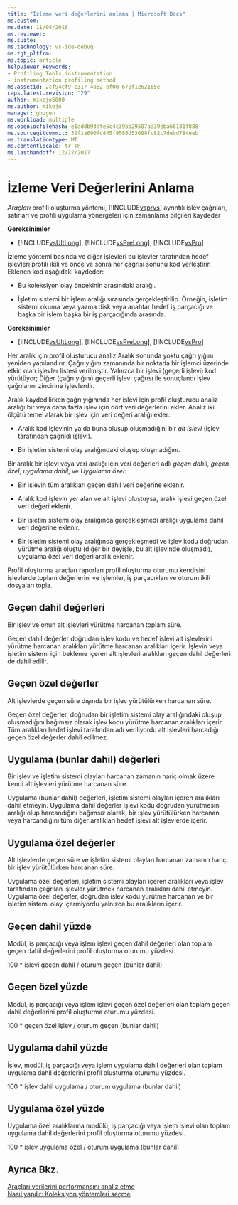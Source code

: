 ```yaml
---
title: "İzleme veri değerlerini anlama | Microsoft Docs"
ms.custom: 
ms.date: 11/04/2016
ms.reviewer: 
ms.suite: 
ms.technology: vs-ide-debug
ms.tgt_pltfrm: 
ms.topic: article
helpviewer_keywords:
- Profiling Tools,instrumentation
- instrumentation profiling method
ms.assetid: 2cf94cf9-c317-4a52-bf00-670f1262165e
caps.latest.revision: "29"
author: mikejo5000
ms.author: mikejo
manager: ghogen
ms.workload: multiple
ms.openlocfilehash: e1addb93dfe5c4c39bb29507aa39eba66131f888
ms.sourcegitcommit: 32f1a690fc445f9586d53698fc82c7debd784eeb
ms.translationtype: MT
ms.contentlocale: tr-TR
ms.lasthandoff: 12/22/2017
---
```

# <a name="understanding-instrumentation-data-values"></a>İzleme Veri Değerlerini Anlama
*Araçları* profili oluşturma yöntemi, [!INCLUDE[vsprvs](../code-quality/includes/vsprvs_md.md)] ayrıntılı işlev çağrıları, satırları ve profili uygulama yönergeleri için zamanlama bilgileri kaydeder  
  
 **Gereksinimler**  
  
-   [!INCLUDE[vsUltLong](../code-quality/includes/vsultlong_md.md)], [!INCLUDE[vsPreLong](../code-quality/includes/vsprelong_md.md)], [!INCLUDE[vsPro](../code-quality/includes/vspro_md.md)]  
  
 İzleme yöntemi başında ve diğer işlevleri bu işlevler tarafından hedef işlevleri profili ikili ve önce ve sonra her çağrısı sonunu kod yerleştirir. Eklenen kod aşağıdaki kaydeder:  
  
-   Bu koleksiyon olay öncekinin arasındaki aralığı.  
  
-   İşletim sistemi bir işlem aralığı sırasında gerçekleştirilip. Örneğin, işletim sistemi okuma veya yazma disk veya anahtar hedef iş parçacığı ve başka bir işlem başka bir iş parçacığında arasında.  
  
 **Gereksinimler**  
  
-   [!INCLUDE[vsUltLong](../code-quality/includes/vsultlong_md.md)], [!INCLUDE[vsPreLong](../code-quality/includes/vsprelong_md.md)], [!INCLUDE[vsPro](../code-quality/includes/vspro_md.md)]  
  
 Her aralık için profil oluşturucu analiz Aralık sonunda yoktu çağrı yığını yeniden yapılandırır. Çağrı yığını zamanında bir noktada bir işlemci üzerinde etkin olan işlevler listesi verilmiştir. Yalnızca bir işlevi (geçerli işlevi) kod yürütüyor; Diğer (çağrı yığını) geçerli işlevi çağrısı ile sonuçlandı işlev çağrılarını zincirine işlevlerdir.  
  
 Aralık kaydedilirken çağrı yığınında her işlevi için profil oluşturucu analiz aralığı bir veya daha fazla işlev için dört veri değerlerini ekler. Analiz iki ölçütü temel alarak bir işlev için veri değeri aralığı ekler:  
  
-   Aralık kod işlevinin ya da buna oluşup oluşmadığını bir *alt işlevi* (işlev tarafından çağrıldı işlevi).  
  
-   Bir işletim sistemi olay aralığındaki oluşup oluşmadığını.  
  
 Bir aralık bir işlevi veya veri aralığı için veri değerleri adlı *geçen dahil*, *geçen özel*, *uygulama dahil*, ve  *Uygulama özel*:  
  
-   Bir işlevin tüm aralıkları geçen dahil veri değerine eklenir.  
  
-   Aralık kod işlevin yer alan ve alt işlevi oluştuysa, aralık işlevi geçen özel veri değeri eklenir.  
  
-   Bir işletim sistemi olay aralığında gerçekleşmedi aralığı uygulama dahil veri değerine eklenir.  
  
-   Bir işletim sistemi olay aralığında gerçekleşmedi ve işlev kodu doğrudan yürütme aralığı oluştu (diğer bir deyişle, bu alt işlevinde oluşmadı), uygulama özel veri değeri aralık eklenir.  
  
 Profil oluşturma araçları raporları profil oluşturma oturumu kendisini işlevlerde toplam değerlerini ve işlemler, iş parçacıkları ve oturum ikili dosyaları topla.  
  
## <a name="elapsed-inclusive-values"></a>Geçen dahil değerleri  
 Bir işlev ve onun alt işlevleri yürütme harcanan toplam süre.  
  
 Geçen dahil değerler doğrudan işlev kodu ve hedef işlevi alt işlevlerini yürütme harcanan aralıkları yürütme harcanan aralıkları içerir. İşlevin veya işletim sistemi için bekleme içeren alt işlevleri aralıkları geçen dahil değerleri de dahil edilir.  
  
## <a name="elapsed-exclusive-values"></a>Geçen özel değerler  
 Alt işlevlerde geçen süre dışında bir işlev yürütülürken harcanan süre.  
  
 Geçen özel değerler, doğrudan bir işletim sistemi olay aralığındaki oluşup oluşmadığını bağımsız olarak işlev kodu yürütme harcanan aralıkları içerir. Tüm aralıkları hedef işlevi tarafından adı veriliyordu alt işlevleri harcadığı geçen özel değerler dahil edilmez.  
  
## <a name="application-inclusive-values"></a>Uygulama (bunlar dahil) değerleri  
 Bir işlev ve işletim sistemi olayları harcanan zamanın hariç olmak üzere kendi alt işlevleri yürütme harcanan süre.  
  
 Uygulama (bunlar dahil) değerleri, işletim sistemi olayları içeren aralıkları dahil etmeyin. Uygulama dahil değerler işlevi kodu doğrudan yürütmesini aralığı olup harcandığını bağımsız olarak, bir işlev yürütülürken harcanan veya harcandığını tüm diğer aralıkları hedef işlevi alt işlevlerde içerir.  
  
## <a name="application-exclusive-values"></a>Uygulama özel değerler  
 Alt işlevlerde geçen süre ve işletim sistemi olayları harcanan zamanın hariç, bir işlev yürütülürken harcanan süre.  
  
 Uygulama özel değerleri, işletim sistemi olayları içeren aralıkları veya işlev tarafından çağrılan işlevler yürütmek harcanan aralıkları dahil etmeyin. Uygulama özel değerler, doğrudan işlev kodu yürütme harcanan ve bir işletim sistemi olay içermiyordu yalnızca bu aralıkların içerir.  
  
## <a name="elapsed-inclusive-percent"></a>Geçen dahil yüzde  
 Modül, iş parçacığı veya işlem işlevi geçen dahil değerleri olan toplam geçen dahil değerlerini profil oluşturma oturumu yüzdesi.  
  
 100 * işlevi geçen dahil / oturum geçen (bunlar dahil)  
  
## <a name="elapsed-exclusive-percent"></a>Geçen özel yüzde  
 Modül, iş parçacığı veya işlem işlevi geçen özel değerleri olan toplam geçen dahil değerlerini profil oluşturma oturumu yüzdesi.  
  
 100 * geçen özel işlev / oturum geçen (bunlar dahil)  
  
## <a name="application-inclusive-percent"></a>Uygulama dahil yüzde  
 İşlev, modül, iş parçacığı veya işlem uygulama dahil değerleri olan toplam uygulama dahil değerlerini profil oluşturma oturumu yüzdesi.  
  
 100 * işlev dahil uygulama / oturum uygulama (bunlar dahil)  
  
## <a name="application-exclusive-percent"></a>Uygulama özel yüzde  
 Uygulama özel aralıklarına modülü, iş parçacığı veya işlem işlevi olan toplam uygulama dahil değerlerini profil oluşturma oturumu yüzdesi.  
  
 100 * işlev uygulama özel / oturum uygulama (bunlar dahil)  
  
## <a name="see-also"></a>Ayrıca Bkz.  
 [Araçları verilerini performansını analiz etme](../profiling/analyzing-performance-tools-data.md)   
 [Nasıl yapılır: Koleksiyon yöntemleri seçme](../profiling/how-to-choose-collection-methods.md)